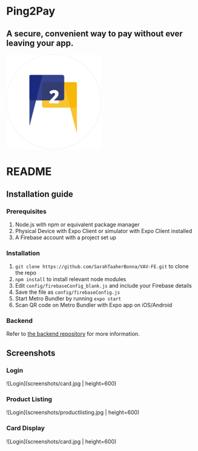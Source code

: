 # Ping2Pay
## A secure, convenient way to pay without ever leaving your app.

<img src="./assets/P2PLogo.png" width="250" height="250">

# README

## Installation guide

### Prerequisites

1. Node.js with npm or equivalent package manager
2. Physical Device with Expo Client or simulator with Expo Client installed
3. A Firebase account with a project set up

### Installation
1. `git clone https://github.com/SarahTaaherBonna/VAV-FE.git` to clone the repo
2. `npm install` to install relevant node modules
3. Edit `config/firebaseConfig_blank.js` and include your Firebase details
4. Save the file as `config/firebaseConfig.js`
5. Start Metro Bundler by running `expo start`
6. Scan QR code on Metro Bundler with Expo app on iOS/Android

### Backend

Refer to [the backend repository](https://github.com/gabybenedicta/vav-be) for more information.

## Screenshots

### Login
![Login](screenshots/card.jpg | height=600)

### Product Listing
![Login](screenshots/productlisting.jpg | height=600)

### Card Display
![Login](screenshots/card.jpg | height=600)
